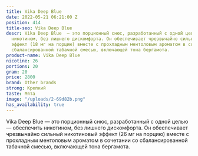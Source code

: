 ```yaml
---
title: Vika Deep Blue
date: 2022-05-21 06:21:00 Z
position: 414
title-seo: Vika Deep Blue
descr: Vika Deep Blue  — это порционный снюс, разработанный с одной целью — обеспечить
  никотином, без лишнего дискомфорта. Он обеспечивает чрезвычайно сильный никотиновый
  эффект (18 мг на порцию) вместе с прохладным ментоловым ароматом в сочетании со
  сбалансированной табачной смесью, включающей тона бергамота.
product-name: Vika Deep Blue
nicotine: 26
portions: 20
gram: 20
price: 2800
brand: Other brands
strong: Крепкий
taste: Мята
image: "/uploads/2-69d82b.png"
has_availability: true
---
```


Vika Deep Blue  — это порционный снюс, разработанный с одной целью — обеспечить никотином, без лишнего дискомфорта. Он обеспечивает чрезвычайно сильный никотиновый эффект (26 мг на порцию) вместе с прохладным ментоловым ароматом в сочетании со сбалансированной табачной смесью, включающей тона бергамота.